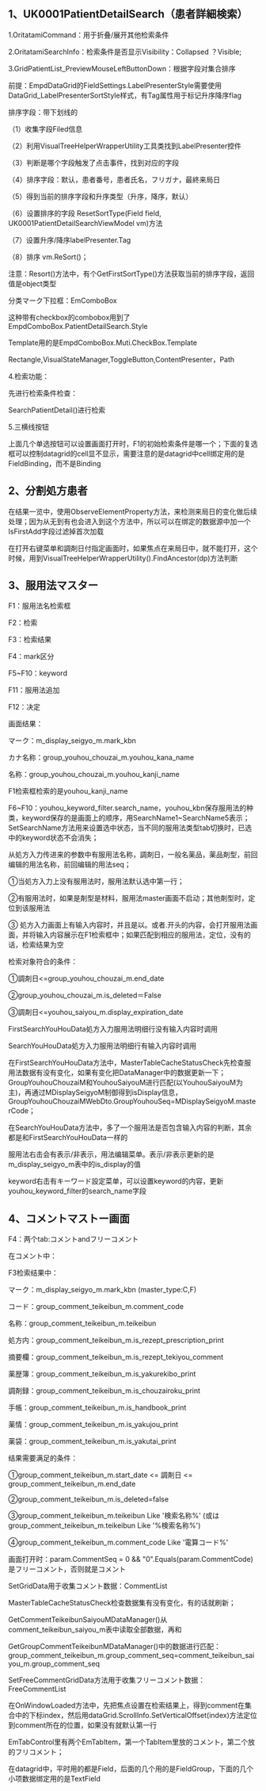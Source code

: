 ## 1、UK0001PatientDetailSearch（患者詳細検索）

1.OritatamiCommand：用于折叠/展开其他检索条件

2.OritatamiSearchInfo：检索条件是否显示Visibility：Collapsed ？Visible;

3.GridPatientList_PreviewMouseLeftButtonDown：根据字段对集合排序

前提：EmpdDataGrid的FieldSettings.LabelPresenterStyle需要使用DataGrid_LabelPresenterSortStyle样式，有Tag属性用于标记升序降序flag

排序字段：带下划线的

（1）收集字段Filed信息

（2）利用VisualTreeHelperWrapperUtility工具类找到LabelPresenter控件

（3）判断是哪个字段触发了点击事件，找到对应的字段

（4）排序字段：默认，患者番号，患者氏名，フリガナ，最終来局日

（5）得到当前的排序字段和升序类型（升序，降序，默认）

（6）设置排序的字段 ResetSortType(Field field, UK0001PatientDetailSearchViewModel vm)方法

（7）设置升序/降序labelPresenter.Tag

（8）排序 vm.ReSort()；

注意：Resort()方法中，有个GetFirstSortType()方法获取当前的排序字段，返回值是object类型

分类マーク下拉框：EmComboBox

这种带有checkbox的combobox用到了EmpdComboBox.PatientDetailSearch.Style

Template用的是EmpdComboBox.Muti.CheckBox.Template

Rectangle,VisualStateManager,ToggleButton,ContentPresenter，Path

4.检索功能：

先进行检索条件检查：

SearchPatientDetail()进行检索

5.三横线按钮

上面几个单选按钮可以设置画面打开时，F1的初始检索条件是哪一个；下面的复选框可以控制datagrid的cell显不显示，需要注意的是datagrid中cell绑定用的是FieldBinding，而不是Binding



## 2、分割処方患者

在结果一览中，使用ObserveElementProperty方法，来检测来局日的变化做后续处理；因为从无到有也会进入到这个方法中，所以可以在绑定的数据源中加一个IsFirstAdd字段过滤掉首次加载

在打开右键菜单和調剤日付指定画面时，如果焦点在来局日中，就不能打开，这个时候，用到VisualTreeHelperWrapperUtility().FindAncestor<DependencyObject>(dp)方法判断



## 3、服用法マスター

F1：服用法名检索框

F2：检索

F3：检索结果

F4：mark区分

F5~F10：keyword

F11：服用法追加

F12：决定

画面结果：

マーク：m_display_seigyo_m.mark_kbn

カナ名称：group_youhou_chouzai_m.youhou_kana_name

名称：group_youhou_chouzai_m.youhou_kanji_name

F1检索框检索的是youhou_kanji_name

F6~F10：youhou_keyword_filter.search_name，youhou_kbn保存服用法的种类，keyword保存的是画面上的顺序，用SearchName1~SearchName5表示；SetSearchName方法用来设置选中状态，当不同的服用法类型tab切换时，已选中的keyword状态不会消失；

从処方入力传进来的参数中有服用法名称，調剤日，一般名薬品，薬品剤型，前回编辑的用法名称，前回编辑的用法seq；

➀当処方入力上没有服用法时，服用法默认选中第一行；

②有服用法时，如果是剤型是材料，服用法master画面不启动；其他剤型时，定位到该服用法

③ 処方入力画面上有输入内容时，并且是以。或者.开头的内容，会打开服用法画面，并将输入内容展示在F1检索框中；如果匹配到相应的服用法，定位，没有的话，检索结果为空

检索对象符合的条件：

①調剤日<=group_youhou_chouzai_m.end_date

②group_youhou_chouzai_m.is_deleted＝False

③調剤日<=youhou_saiyou_m.display_expiration_date 

FirstSearchYouHouData処方入力服用法明细行没有输入内容时调用

SearchYouHouData処方入力服用法明细行有输入内容时调用

在FirstSearchYouHouData方法中，MasterTableCacheStatusCheck先检查服用法数据有没有变化，如果有变化把DataManager中的数据更新一下；GroupYouhouChouzaiM和YouhouSaiyouM进行匹配(以YouhouSaiyouM为主)，再通过MDisplaySeigyoM制御得到isDisplay信息，GroupYouhouChouzaiMWebDto.GroupYouhouSeq=MDisplaySeigyoM.masterCode；

在SearchYouHouData方法中，多了一个服用法是否包含输入内容的判断，其余都是和FirstSearchYouHouData一样的

服用法右击会有表示/非表示，用法编辑菜单。表示/非表示更新的是m_display_seigyo_m表中的is_display的值

keyword右击有キーワード設定菜单，可以设置keyword的内容，更新youhou_keyword_filter的search_name字段

## 4、コメントマストー画面

F4：两个tab:コメントandフリーコメント

在コメント中：

F3检索结果中：

マーク：m_display_seigyo_m.mark_kbn (master_type:C,F)

コード：group_comment_teikeibun_m.comment_code

名称：group_comment_teikeibun_m.teikeibun

処方内：group_comment_teikeibun_m.is_rezept_prescription_print

摘要欄：group_comment_teikeibun_m.is_rezept_tekiyou_comment

薬歴簿：group_comment_teikeibun_m.is_yakurekibo_print

調剤録：group_comment_teikeibun_m.is_chouzairoku_print

手帳：group_comment_teikeibun_m.is_handbook_print

薬情：group_comment_teikeibun_m.is_yakujou_print

薬袋：group_comment_teikeibun_m.is_yakutai_print

结果需要满足的条件：

➀group_comment_teikeibun_m.start_date <= 調剤日 <=  group_comment_teikeibun_m.end_date

②group_comment_teikeibun_m.is_deleted=false

③group_comment_teikeibun_m.teikeibun Like '検索名称%' (或は　group_comment_teikeibun_m.teikeibun Like '%検索名称%')

④group_comment_teikeibun_m.comment_code Like '電算コード%'

画面打开时：param.CommentSeq = 0 && "0".Equals(param.CommentCode)是フリーコメント，否则就是コメント

SetGridData用于收集コメント数据：CommentList

MasterTableCacheStatusCheck检查数据集有没有变化，有的话就刷新；

GetCommentTeikeibunSaiyouMDataManager()从comment_teikeibun_saiyou_m表中读取全部数据，再和

GetGroupCommentTeikeibunMDataManager()中的数据进行匹配：group_comment_teikeibun_m.group_comment_seq=comment_teikeibun_saiyou_m.group_comment_seq

SetFreeCommentGridData方法用于收集フリーコメント数据：FreeCommentList

在OnWindowLoaded方法中，先把焦点设置在检索结果上，得到comment在集合中的下标index，然后用dataGrid.ScrollInfo.SetVerticalOffset(index)方法定位到comment所在的位置，如果没有就默认第一行

EmTabControl里有两个EmTabItem，第一个TabItem里放的コメント，第二个放的フリコメント；

在datagrid中，平时用的都是Field，后面的几个用的是FieldGroup，下面的几个小项数据绑定用的是TextField

